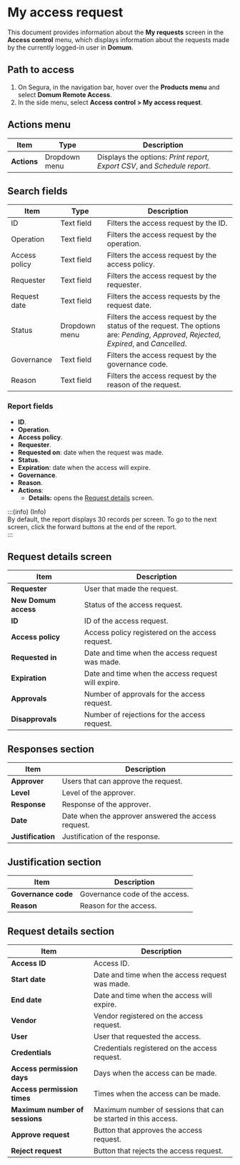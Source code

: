 # My access request

This document provides information about the **My requests** screen in the **Access control** menu, which displays information about the requests made by the currently logged-in user in **Domum**.

## Path to access

1. On Segura, in the navigation bar, hover over the **Products menu** and select **Domum Remote Access**.  
2. In the side menu, select **Access control \> My access request**.

## Actions menu

| Item | Type | Description |
| ----- | ----- | ----- |
| **Actions** | Dropdown menu | Displays the options: *Print report*, *Export CSV*, and *Schedule report*. |

## Search fields

| Item | Type | Description |
| ----- | ----- | ----- |
| ID | Text field | Filters the access request by the ID. |
| Operation | Text field | Filters the access request by the operation. |
| Access policy | Text field | Filters the access request by the access policy. |
| Requester | Text field | Filters the access request by the requester. |
| Request date | Text field | Filters the access requests by the request date. |
| Status | Dropdown menu | Filters the access request by the status of the request. The options are: *Pending*, *Approved*, *Rejected*, *Expired*, and *Cancelled*. |
| Governance | Text field | Filters the access request by the governance code. |
| Reason | Text field | Filters the access request by the reason of the request. |

### Report fields

- **ID**.  
- **Operation**.  
- **Access policy**.  
- **Requester**.  
- **Requested on**: date when the request was made.  
- **Status**. 
- **Expiration**: date when the access will expire.  
- **Governance**.  
- **Reason**.  
- **Actions**:  
    - **Details:** opens the [Request details](/v4/docs/domum-reference-access-control-my-requests#request-details-screen) screen.

:::(info) (Info)  
By default, the report displays 30 records per screen. To go to the next screen, click the forward buttons at the end of the report.  
:::

## Request details screen

| Item | Description |
| ----- | ----- |
| **Requester** | User that made the request. |
| **New Domum access** | Status of the access request. |
| **ID** | ID of the access request. |
| **Access policy** | Access policy registered on the access request. |
| **Requested in** | Date and time when the access request was made. |
| **Expiration** | Date and time when the access request will expire. |
| **Approvals** | Number of approvals for the access request. |
| **Disapprovals** | Number of rejections for the access request. |

## Responses section

| Item | Description |
| ----- | ----- |
| **Approver** | Users that can approve the request. |
| **Level** | Level of the approver. |
| **Response** | Response of the approver. |
| **Date** | Date when the approver answered the access request. |
| **Justification** | Justification of the response. |

## Justification section

| Item | Description |
| ----- | ----- |
| **Governance code** | Governance code of the access. |
| **Reason** | Reason for the access. |

## Request details section

| Item | Description |
| ----- | ----- |
| **Access ID** | Access  ID. |
| **Start date** | Date and time when the access request was made. |
| **End date** | Date and time when the access will expire. |
| **Vendor** | Vendor registered on the access request. |
| **User** | User that requested the access. |
| **Credentials** | Credentials registered on the access request. |
| **Access permission days** | Days when the access can be made. |
| **Access permission times** | Times when the access can be made. |
| **Maximum number of sessions** | Maximum number of sessions that can be started in this access. |
| **Approve request** | Button that approves the access request. |
| **Reject request** | Button that rejects the access request. |